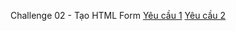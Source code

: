 Challenge 02 - Tạo HTML Form
[Yêu cầu 1](./requirements/requirement1.png)
[Yêu cầu 2](./requirements/requirement2.png)